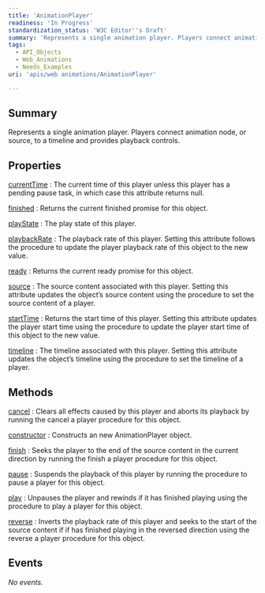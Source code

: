 ```yaml
---
title: 'AnimationPlayer'
readiness: 'In Progress'
standardization_status: 'W3C Editor''s Draft'
summary: 'Represents a single animation player. Players connect animation node, or source, to a timeline and provides playback controls.'
tags:
  - API_Objects
  - Web_Animations
  - Needs_Examples
uri: 'apis/web animations/AnimationPlayer'

---
```

## Summary

Represents a single animation player. Players connect animation node, or source, to a timeline and provides playback controls.

## Properties

[currentTime](/apis/web_animations/AnimationPlayer/currentTime)
:   The current time of this player unless this player has a pending pause task, in which case this attribute returns null.

[finished](/apis/web_animations/AnimationPlayer/finished)
:   Returns the current finished promise for this object.

[playState](/apis/web_animations/AnimationPlayer/playState)
:   The play state of this player.

[playbackRate](/apis/web_animations/AnimationPlayer/playbackRate)
:   The playback rate of this player. Setting this attribute follows the procedure to update the player playback rate of this object to the new value.

[ready](/apis/web_animations/AnimationPlayer/ready)
:   Returns the current ready promise for this object.

[source](/apis/web_animations/AnimationPlayer/source)
:   The source content associated with this player. Setting this attribute updates the object’s source content using the procedure to set the source content of a player.

[startTime](/apis/web_animations/AnimationPlayer/startTime)
:   Returns the start time of this player. Setting this attribute updates the player start time using the procedure to update the player start time of this object to the new value.

[timeline](/apis/web_animations/AnimationPlayer/timeline)
:   The timeline associated with this player. Setting this attribute updates the object’s timeline using the procedure to set the timeline of a player.

## Methods

[cancel](/apis/web_animations/AnimationPlayer/cancel)
:   Clears all effects caused by this player and aborts its playback by running the cancel a player procedure for this object.

[constructor](/apis/web_animations/AnimationPlayer/constructor)
:   Constructs an new AnimationPlayer object.

[finish](/apis/web_animations/AnimationPlayer/finish)
:   Seeks the player to the end of the source content in the current direction by running the finish a player procedure for this object.

[pause](/apis/web_animations/AnimationPlayer/pause)
:   Suspends the playback of this player by running the procedure to pause a player for this object.

[play](/apis/web_animations/AnimationPlayer/play)
:   Unpauses the player and rewinds if it has finished playing using the procedure to play a player for this object.

[reverse](/apis/web_animations/AnimationPlayer/reverse)
:   Inverts the playback rate of this player and seeks to the start of the source content if if has finished playing in the reversed direction using the reverse a player procedure for this object.

## Events

*No events.*

